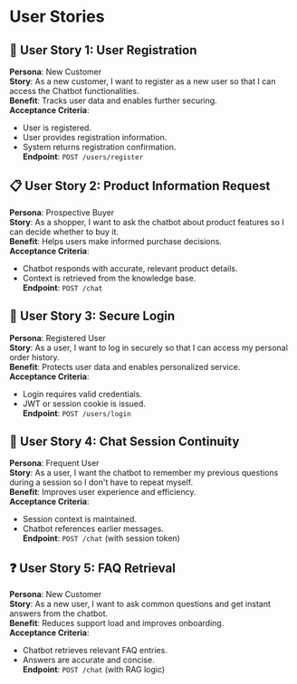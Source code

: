 # User Stories

## 👤 User Story 1: User Registration
**Persona**: New Customer  
**Story**: As a new customer, I want to register as a new user so that I can access the Chatbot functionalities.  
**Benefit**: Tracks user data and enables further securing.  
**Acceptance Criteria**:  
- User is registered.  
- User provides registration information.  
- System returns registration confirmation.  
**Endpoint**: `POST /users/register`

## 📋 User Story 2: Product Information Request
**Persona**: Prospective Buyer  
**Story**: As a shopper, I want to ask the chatbot about product features so I can decide whether to buy it.  
**Benefit**: Helps users make informed purchase decisions.  
**Acceptance Criteria**:  
- Chatbot responds with accurate, relevant product details.  
- Context is retrieved from the knowledge base.  
**Endpoint**: `POST /chat`

## 🔐 User Story 3: Secure Login
**Persona**: Registered User  
**Story**: As a user, I want to log in securely so that I can access my personal order history.  
**Benefit**: Protects user data and enables personalized service.  
**Acceptance Criteria**:  
- Login requires valid credentials.  
- JWT or session cookie is issued.  
**Endpoint**: `POST /users/login`

## 💬 User Story 4: Chat Session Continuity
**Persona**: Frequent User  
**Story**: As a user, I want the chatbot to remember my previous questions during a session so I don't have to repeat myself.  
**Benefit**: Improves user experience and efficiency.  
**Acceptance Criteria**:  
- Session context is maintained.  
- Chatbot references earlier messages.  
**Endpoint**: `POST /chat` (with session token)

## ❓ User Story 5: FAQ Retrieval
**Persona**: New Customer  
**Story**: As a new user, I want to ask common questions and get instant answers from the chatbot.  
**Benefit**: Reduces support load and improves onboarding.  
**Acceptance Criteria**:  
- Chatbot retrieves relevant FAQ entries.  
- Answers are accurate and concise.  
**Endpoint**: `POST /chat` (with RAG logic)